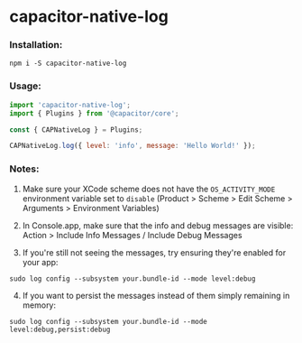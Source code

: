# capacitor-native-log

### Installation:

```
npm i -S capacitor-native-log
```

### Usage:

```javascript
import 'capacitor-native-log';
import { Plugins } from '@capacitor/core';

const { CAPNativeLog } = Plugins;

CAPNativeLog.log({ level: 'info', message: 'Hello World!' });
```

### Notes:

1. Make sure your XCode scheme does not have the `OS_ACTIVITY_MODE` environment variable set to `disable` (Product > Scheme > Edit Scheme > Arguments > Environment Variables)

2. In Console.app, make sure that the info and debug messages are visible: Action > Include Info Messages / Include Debug Messages

3. If you're still not seeing the messages, try ensuring they're enabled for your app:
```
sudo log config --subsystem your.bundle-id --mode level:debug
```

4. If you want to persist the messages instead of them simply remaining in memory:
```
sudo log config --subsystem your.bundle-id --mode level:debug,persist:debug
```
